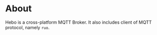 
# About
Hebo is a cross-platform MQTT Broker.
It also includes client of MQTT protocol, namely `ruo`.
